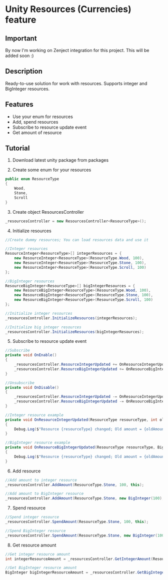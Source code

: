 # Unity Resources (Currencies) feature

## Important
By now I'm working on Zenject integration for this project. This will be added soon :) 

## Description
Ready-to-use solution for work with resources. 
Supports integer and BigInteger resources.

## Features
- Use your enum for resources
- Add, spend resources
- Subscribe to resource update event
- Get amount of resource

## Tutorial
1. Download latest unity package from packages

2. Create some enum for your resources
```C#
public enum ResourceType
{
    Wood,
    Stone,
    Scroll
}
```

3. Create object ResourcesController
```C#
_resourcesController = new ResourcesController<ResourceType>();
```

4. Initialize resources
```C#
//Create dummy resources; You can load resources data and use it

//Integer resources
ResourceInteger<ResourceType>[] integerResources = {
    new ResourceInteger<ResourceType>(ResourceType.Wood, 100),
    new ResourceInteger<ResourceType>(ResourceType.Stone, 100),
    new ResourceInteger<ResourceType>(ResourceType.Scroll, 100)
};

//BigInteger resources
ResourceBigInteger<ResourceType>[] bigIntegerResources = {
    new ResourceBigInteger<ResourceType>(ResourceType.Wood, 100),
    new ResourceBigInteger<ResourceType>(ResourceType.Stone, 100),
    new ResourceBigInteger<ResourceType>(ResourceType.Scroll, 100)
};

//Initialize integer resources
_resourcesController.InitializeResources(integerResources);

//Initialize big integer resources
_resourcesController.InitializeResources(bigIntegerResources);
```

5. Subscribe to resource update event
```C#
//Subscribe
private void OnEnable()
{
    _resourcesController.ResourceIntegerUpdated += OnResourceIntegerUpdated;
    _resourcesController.ResourceBigIntegerUpdated += OnResourceBigIntegerUpdated;
}

//Unsubscribe
private void OnDisable()
{
    _resourcesController.ResourceIntegerUpdated -= OnResourceIntegerUpdated;
    _resourcesController.ResourceBigIntegerUpdated -= OnResourceBigIntegerUpdated;
}

//Integer resource example
private void OnResourceIntegerUpdated(ResourceType resourceType, int oldAmount, int newAmount, object sender)
{
    Debug.Log($"Resource {resourceType} changed; Old amount = {oldAmount}, new amount = {newAmount}; Sender - {sender}");
}

//BigInteger resource example
private void OnResourceBigIntegerUpdated(ResourceType resourceType, BigInteger oldAmount, BigInteger newAmount, object sender)
{
    Debug.Log($"Resource {resourceType} changed; Old amount = {oldAmount}, new amount = {newAmount}; Sender - {sender}");
}
```

6. Add resource
```C#
//Add amount to integer resource
_resourcesController.AddAmount(ResourceType.Stone, 100, this);

//Add amount to BigInteger resource
_resourcesController.AddAmount(ResourceType.Stone, new BigInteger(100), this);
```

7. Spend resource
```C#
//Spend integer resource
_resourcesController.SpendAmount(ResourceType.Stone, 100, this);

//Spend BigInteger resource
_resourcesController.SpendAmount(ResourceType.Stone, new BigInteger(100), this);
```

8. Get resource amount
```C#
//Get integer resource amount
int integerResourceAmount = _resourcesController.GetIntegerAmount(ResourceType.Stone);

//Get BigInteger resource amount
BigInteger bigIntegerResourceAmount = _resourcesController.GetBigIntegerAmount(ResourceType.Stone);
```
